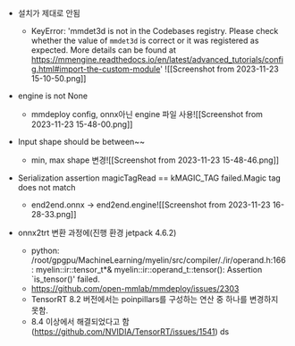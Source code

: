 - 설치가 제대로 안됨
	- KeyError: 'mmdet3d is not in the Codebases registry. Please check whether the value of `mmdet3d` is correct or it was registered as expected. More details can be found at https://mmengine.readthedocs.io/en/latest/advanced_tutorials/config.html#import-the-custom-module' ![[Screenshot from 2023-11-23 15-10-50.png]]

- engine is not None
	- mmdeploy config, onnx아닌 engine 파일 사용![[Screenshot from 2023-11-23 15-48-00.png]]
- Input shape should be between~~
	- min, max shape 변경![[Screenshot from 2023-11-23 15-48-46.png]]
- Serialization assertion magicTagRead == kMAGIC_TAG failed.Magic tag does not match
	- end2end.onnx -> end2end.engine![[Screenshot from 2023-11-23 16-28-33.png]]
- onnx2trt 변환 과정에(진행 환경 jetpack 4.6.2)
	- python: /root/gpgpu/MachineLearning/myelin/src/compiler/./ir/operand.h:166: myelin::ir::tensor_t*& myelin::ir::operand_t::tensor(): Assertion `is_tensor()' failed.
	- https://github.com/open-mmlab/mmdeploy/issues/2303
	- TensorRT 8.2 버전에서는 poinpillars를 구성하는 연산 중 하나를 변경하지 못함.
	- 8.4 이상에서 해결되었다고 함(https://github.com/NVIDIA/TensorRT/issues/1541)
ds